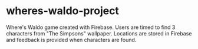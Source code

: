 # wheres-waldo-project
Where's Waldo game created with Firebase. Users are timed to find 3 characters from "The Simpsons" wallpaper. Locations are stored in Firebase and feedback is provided when characters are found.
